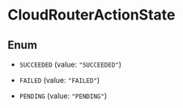 

# CloudRouterActionState

## Enum


* `SUCCEEDED` (value: `"SUCCEEDED"`)

* `FAILED` (value: `"FAILED"`)

* `PENDING` (value: `"PENDING"`)



